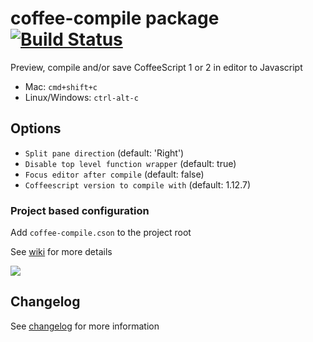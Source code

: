 # coffee-compile package [![Build Status](https://img.shields.io/travis/adrianlee44/atom-coffee-compile/master.svg?style=flat-square)](https://travis-ci.org/adrianlee44/atom-coffee-compile)

Preview, compile and/or save CoffeeScript 1 or 2 in editor to Javascript
- Mac: `cmd+shift+c`
- Linux/Windows: `ctrl-alt-c`

## Options
- `Split pane direction` (default: 'Right')
- `Disable top level function wrapper` (default: true)
- `Focus editor after compile` (default: false)
- `Coffeescript version to compile with` (default: 1.12.7)

### Project based configuration
Add `coffee-compile.cson` to the project root

See [wiki](https://github.com/adrianlee44/atom-coffee-compile/wiki/Project-based-configuration) for more details

![](https://raw.github.com/adrianlee44/atom-coffee-compile/master/screenshot.png)

## Changelog
See [changelog](https://github.com/adrianlee44/atom-coffee-compile/blob/master/CHANGELOG.md) for more information
